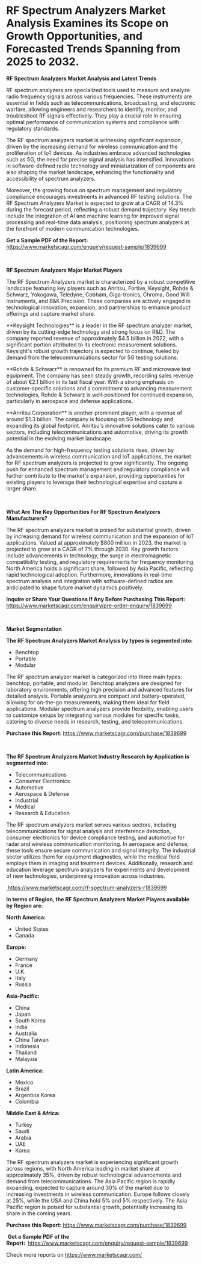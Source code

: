 <p><h1>RF Spectrum Analyzers Market Analysis Examines its Scope on Growth Opportunities, and Forecasted Trends Spanning from 2025 to 2032.</h1></p><p><strong>RF Spectrum Analyzers Market Analysis and Latest Trends</strong></p>
<p><p>RF spectrum analyzers are specialized tools used to measure and analyze radio frequency signals across various frequencies. These instruments are essential in fields such as telecommunications, broadcasting, and electronic warfare, allowing engineers and researchers to identify, monitor, and troubleshoot RF signals effectively. They play a crucial role in ensuring optimal performance of communication systems and compliance with regulatory standards.</p><p>The RF spectrum analyzers market is witnessing significant expansion, driven by the increasing demand for wireless communication and the proliferation of IoT devices. As industries embrace advanced technologies such as 5G, the need for precise signal analysis has intensified. Innovations in software-defined radio technology and miniaturization of components are also shaping the market landscape, enhancing the functionality and accessibility of spectrum analyzers.</p><p>Moreover, the growing focus on spectrum management and regulatory compliance encourages investments in advanced RF testing solutions. The RF Spectrum Analyzers Market is expected to grow at a CAGR of 14.3% during the forecast period, reflecting a robust demand trajectory. Key trends include the integration of AI and machine learning for improved signal processing and real-time data analysis, positioning spectrum analyzers at the forefront of modern communication technologies.</p></p>
<p><strong>Get a Sample PDF of the Report:&nbsp;</strong> <a href="https://www.marketscagr.com/enquiry/request-sample/1839699?utm_campaign=3191&utm_medium=2&utm_source=Github&utm_content=ia&utm_term=10042025&utm_id=rf-spectrum-analyzers">https://www.marketscagr.com/enquiry/request-sample/1839699</a></p>
<p>&nbsp;</p>
<p><strong>RF Spectrum Analyzers Major Market Players</strong></p>
<p><p>The RF Spectrum Analyzers market is characterized by a robust competitive landscape featuring key players such as Anritsu, Fortive, Keysight, Rohde & Schwarz, Yokogawa, Teledyne, Cobham, Giga-tronics, Chroma, Good Will Instruments, and B&K Precision. These companies are actively engaged in technological innovation, expansion, and partnerships to enhance product offerings and capture market share.</p><p>**Keysight Technologies** is a leader in the RF spectrum analyzer market, driven by its cutting-edge technology and strong focus on R&D. The company reported revenue of approximately $4.5 billion in 2022, with a significant portion attributed to its electronic measurement solutions. Keysight's robust growth trajectory is expected to continue, fueled by demand from the telecommunications sector for 5G testing solutions.</p><p>**Rohde & Schwarz** is renowned for its premium RF and microwave test equipment. The company has seen steady growth, recording sales revenue of about €2.1 billion in its last fiscal year. With a strong emphasis on customer-specific solutions and a commitment to advancing measurement technologies, Rohde & Schwarz is well-positioned for continued expansion, particularly in aerospace and defense applications.</p><p>**Anritsu Corporation** is another prominent player, with a revenue of around $1.3 billion. The company is focusing on 5G technology and expanding its global footprint. Anritsu's innovative solutions cater to various sectors, including telecommunications and automotive, driving its growth potential in the evolving market landscape.</p><p>As the demand for high-frequency testing solutions rises, driven by advancements in wireless communication and IoT applications, the market for RF spectrum analyzers is projected to grow significantly. The ongoing push for enhanced spectrum management and regulatory compliance will further contribute to the market's expansion, providing opportunities for existing players to leverage their technological expertise and capture a larger share.</p></p>
<p>&nbsp;</p>
<p><strong>What Are The Key Opportunities For RF Spectrum Analyzers Manufacturers?</strong></p>
<p><p>The RF spectrum analyzers market is poised for substantial growth, driven by increasing demand for wireless communication and the expansion of IoT applications. Valued at approximately $800 million in 2023, the market is projected to grow at a CAGR of 7% through 2030. Key growth factors include advancements in technology, the surge in electromagnetic compatibility testing, and regulatory requirements for frequency monitoring. North America holds a significant share, followed by Asia Pacific, reflecting rapid technological adoption. Furthermore, innovations in real-time spectrum analysis and integration with software-defined radios are anticipated to shape future market dynamics positively.</p></p>
<p><strong>Inquire or Share Your Questions If Any Before Purchasing This Report:</strong> <a href="https://www.marketscagr.com/enquiry/pre-order-enquiry/1839699?utm_campaign=3191&utm_medium=2&utm_source=Github&utm_content=ia&utm_term=10042025&utm_id=rf-spectrum-analyzers">https://www.marketscagr.com/enquiry/pre-order-enquiry/1839699</a></p>
<p>&nbsp;</p>
<p><strong>Market Segmentation</strong></p>
<p><strong>The RF Spectrum Analyzers Market Analysis by types is segmented into:</strong></p>
<p><ul><li>Benchtop</li><li>Portable</li><li>Modular</li></ul></p>
<p><p>The RF spectrum analyzer market is categorized into three main types: benchtop, portable, and modular. Benchtop analyzers are designed for laboratory environments, offering high precision and advanced features for detailed analysis. Portable analyzers are compact and battery-operated, allowing for on-the-go measurements, making them ideal for field applications. Modular spectrum analyzers provide flexibility, enabling users to customize setups by integrating various modules for specific tasks, catering to diverse needs in research, testing, and telecommunications.</p></p>
<p><strong>Purchase this Report:&nbsp;</strong><a href="https://www.marketscagr.com/purchase/1839699?utm_campaign=3191&utm_medium=2&utm_source=Github&utm_content=ia&utm_term=10042025&utm_id=rf-spectrum-analyzers">https://www.marketscagr.com/purchase/1839699</a></p>
<p>&nbsp;</p>
<p><strong>The RF Spectrum Analyzers Market Industry Research by Application is segmented into:</strong></p>
<p><ul><li>Telecommunications</li><li>Consumer Electronics</li><li>Automotive</li><li>Aerospace & Defense</li><li>Industrial</li><li>Medical</li><li>Research & Education</li></ul></p>
<p><p>The RF spectrum analyzers market serves various sectors, including telecommunications for signal analysis and interference detection, consumer electronics for device compliance testing, and automotive for radar and wireless communication monitoring. In aerospace and defense, these tools ensure secure communication and signal integrity. The industrial sector utilizes them for equipment diagnostics, while the medical field employs them in imaging and treatment devices. Additionally, research and education leverage spectrum analyzers for experiments and development of new technologies, underpinning innovation across industries.</p></p>
<p><a href="https://www.marketscagr.com/rf-spectrum-analyzers-r1839699?utm_campaign=3191&utm_medium=2&utm_source=Github&utm_content=ia&utm_term=10042025&utm_id=rf-spectrum-analyzers">&nbsp;https://www.marketscagr.com/rf-spectrum-analyzers-r1839699</a></p>
<p><strong>In terms of Region, the RF Spectrum Analyzers Market Players available by Region are:</strong></p>
<p>
    <p> <strong> North America: </strong>
        <ul>
            <li>United States</li>
            <li>Canada</li>
        </ul>
        </p> 
    <p> <strong> Europe: </strong>
        <ul>
            <li>Germany</li>
            <li>France</li>
            <li>U.K.</li>
            <li>Italy</li>
            <li>Russia</li>
        </ul>
        </p> 
    <p> <strong> Asia-Pacific: </strong>
        <ul>
            <li>China</li>
            <li>Japan</li>
            <li>South Korea</li>
            <li>India</li>
            <li>Australia</li>
            <li>China Taiwan</li>
            <li>Indonesia</li>
            <li>Thailand</li>
            <li>Malaysia</li>
        </ul>
        </p> 
    <p> <strong> Latin America: </strong>
        <ul>
            <li>Mexico</li>
            <li>Brazil</li>
            <li>Argentina Korea</li>
            <li>Colombia</li>
        </ul>
        </p> 
    <p> <strong> Middle East & Africa: </strong>
        <ul>
            <li>Turkey</li>
            <li>Saudi</li>
            <li>Arabia</li>
            <li>UAE</li>
            <li>Korea</li>
        </ul>
    </p>
    </p>
<p><p>The RF spectrum analyzers market is experiencing significant growth across regions, with North America leading in market share at approximately 35%, driven by robust technological advancements and demand from telecommunications. The Asia Pacific region is rapidly expanding, expected to capture around 30% of the market due to increasing investments in wireless communication. Europe follows closely at 25%, while the USA and China hold 5% and 5% respectively. The Asia Pacific region is poised for substantial growth, potentially increasing its share in the coming years.</p></p>
<p><strong>Purchase this Report: </strong><a href="https://www.marketscagr.com/purchase/1839699?utm_campaign=3191&utm_medium=2&utm_source=Github&utm_content=ia&utm_term=10042025&utm_id=rf-spectrum-analyzers">https://www.marketscagr.com/purchase/1839699</a></p>
<p>&nbsp;<strong>Get a Sample PDF of the Report:&nbsp;&nbsp;</strong><a href="https://www.marketscagr.com/enquiry/request-sample/1839699?utm_campaign=3191&utm_medium=2&utm_source=Github&utm_content=ia&utm_term=10042025&utm_id=rf-spectrum-analyzers">https://www.marketscagr.com/enquiry/request-sample/1839699</a></p>
<p><strong></strong></p>
<p>Check more reports on <a href="https://www.marketscagr.com/?utm_campaign=3191&utm_medium=2&utm_source=Github&utm_content=ia&utm_term=10042025&utm_id=rf-spectrum-analyzers">https://www.marketscagr.com/</a></p>